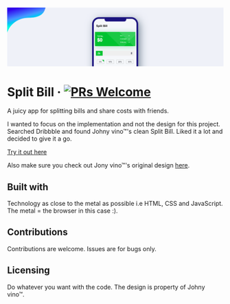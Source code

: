 ![Banner of the project](./img/banner.png)

# Split Bill &middot; [![PRs Welcome](https://img.shields.io/badge/PRs-welcome-brightgreen.svg?style=flat-square)](http://makeapullrequest.com)

A juicy app for splitting bills and share costs with friends.  

I wanted to focus on the implementation and not the design for this project. Searched Dribbble and found Johny vino™'s clean Split Bill. Liked it a lot and decided to give it a go. 

[Try it out here](https://brave-mirzakhani-591aa2.netlify.app/)

Also make sure you check out Jony vino™'s original design [here](https://dribbble.com/shots/4413821-Split-bill-Interaction).

## Built with
Technology as close to the metal as possible i.e HTML, CSS and JavaScript. The metal = the browser in this case :).

## Contributions
Contributions are welcome. Issues are for bugs only.

## Licensing
Do whatever you want with the code. The design is property of Johny vino™.
